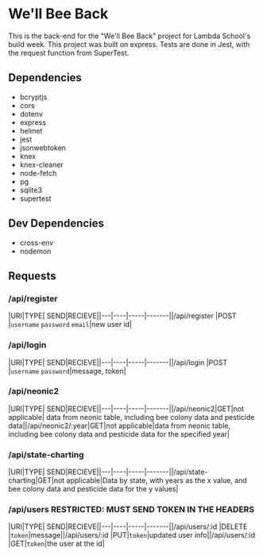 # We'll Bee Back

 This is the back-end for the "We'll Bee Back" project for Lambda School's build week. This project was built on express. Tests are done in Jest, with the request function from SuperTest.

## Dependencies
* bcryptjs
* cors
* dotenv
* express
* helmet
* jest
* jsonwebtoken
* knex
* knex-cleaner
* node-fetch
* pg
* sqlite3
* supertest

## Dev Dependencies
* cross-env
* nodemon

## Requests

### /api/register
|URI|TYPE| SEND|RECIEVE||---|----|-----|-------||/api/register |POST |`username` `password` `email`|new user id|

### /api/login
|URI|TYPE| SEND|RECIEVE||---|----|-----|-------||/api/login |POST  |`username` `password`|message, token|

### /api/neonic2
|URI|TYPE| SEND|RECIEVE||---|----|-----|-------||/api/neonic2|GET|not applicable| data from neonic table, including bee colony data and pesticide data||/api/neonic2/:year|GET|not applicable|data from neonic table, including bee colony data and pesticide data for the specified year|

### /api/state-charting
|URI|TYPE| SEND|RECIEVE||---|----|-----|-------||/api/state-charting|GET|not applicable|Data by state, with years as the x value, and bee colony data and pesticide data for the y values|

### /api/users RESTRICTED: MUST SEND TOKEN IN THE HEADERS
|URI|TYPE| SEND|RECIEVE||---|----|-----|-------||/api/users/:id |DELETE |`token`|message||/api/users/:id |PUT|`token`|updated user info||/api/users/:id |GET|`token`|the user at the id|